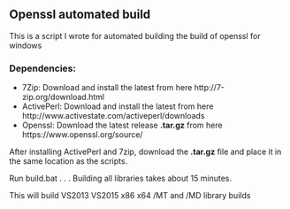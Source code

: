 <h2>Openssl automated build</h2>
<p>This is a script I wrote for automated building the build of openssl for windows</p>
<h3>Dependencies:</h3>
<ul>
<li>7Zip: Download and install the latest from here http://7-zip.org/download.html</li>
<li>ActivePerl: Download and install the latest from here http://www.activestate.com/activeperl/downloads</li>
<li>Openssl: Download the latest release <b>.tar.gz</b> from here https://www.openssl.org/source/</li>
</ul>
<p>After installing ActivePerl and 7zip, download the <b>.tar.gz</b> file and place it in the same location as the scripts.<p>
<p>Run build.bat . . . Building all libraries takes about 15 minutes.</p>
<p>This will build VS2013 VS2015 x86 x64 /MT and /MD library builds</p>

